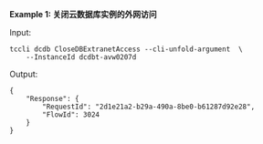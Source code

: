 **Example 1: 关闭云数据库实例的外网访问**



Input: 

```
tccli dcdb CloseDBExtranetAccess --cli-unfold-argument  \
    --InstanceId dcdbt-avw0207d
```

Output: 
```
{
    "Response": {
        "RequestId": "2d1e21a2-b29a-490a-8be0-b61287d92e28",
        "FlowId": 3024
    }
}
```

